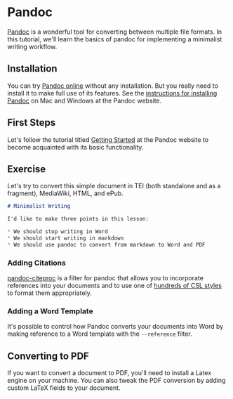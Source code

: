 # Pandoc

[Pandoc](http://pandoc.org/) is a wonderful tool for converting between multiple file formats. In this tutorial, we'll learn the basics of pandoc for implementing a minimalist writing workflow. 

## Installation

You can try [Pandoc online](http://pandoc.org/try/) without any installation. But you really need to install it to make full use of its features. See the [instructions for installing Pandoc](http://pandoc.org/installing.html) on Mac and Windows at the Pandoc website.

## First Steps

Let's follow the tutorial titled [Getting Started](http://pandoc.org/getting-started.html) at the Pandoc website to become acquainted with its basic functionality.

## Exercise

Let's try to convert this simple document in TEI (both standalone and as a fragment), MediaWiki, HTML, and ePub.

```md
# Minimalist Writing

I'd like to make three points in this lesson:

* We should stop writing in Word
* We should start writing in markdown
* We should use pandoc to convert from markdown to Word and PDF
```

### Adding Citations

[pandoc-citeproc](https://github.com/jgm/pandoc-citeproc) is a filter for pandoc that allows you to incorporate references into your documents and to use one of [hundreds of CSL styles](https://github.com/citation-style-language/styles) to format them appropriately. 

### Adding a Word Template

It's possible to control how Pandoc converts your documents into Word by making reference to a Word template with the `--reference` filter.

## Converting to PDF

If you want to convert a document to PDF, you'll need to install a Latex engine on your machine. You can also tweak the PDF conversion by adding custom LaTeX fields to your document.
